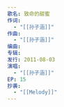 ```yaml
---
歌名: 致命的甜蜜
作词: 
  - "[[孙子涵]]"
作曲:
  - "[[孙子涵]]"
编曲: 
专辑: 
发行: 2011-08-03
演唱:
  - "[[孙子涵]]"
EP: 15
抄袭:
  - "[[Melody]]"
---
```

